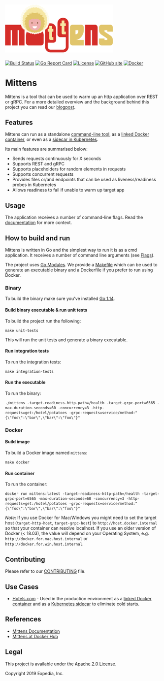 <h1 align="left">
  <img width="350" alt="Mittens" src="images/mittens_logo.svg">
</h1>

[![Build Status](https://github.com/ExpediaGroup/mittens/workflows/Build/badge.svg)](https://github.com/ExpediaGroup/mittens/actions?query=workflow:"Build")
[![Go Report Card](https://goreportcard.com/badge/github.com/ExpediaGroup/mittens)](https://goreportcard.com/report/github.com/ExpediaGroup/mittens)
[![License](https://img.shields.io/badge/License-Apache%202.0-blue.svg)](https://opensource.org/licenses/Apache-2.0)
[![GitHub site](https://img.shields.io/badge/GitHub-site-blue.svg)](https://expediagroup.github.io/mittens/)
[![Docker](https://img.shields.io/badge/docker-mittens-blue.svg)](https://hub.docker.com/r/expediagroup/mittens/)

# Mittens
Mittens is a tool that can be used to warm up an http application over REST or gRPC. For a more detailed overview and the background behind this project you can read our [blogpost](https://medium.com/expedia-group-tech/mittens-warming-up-your-application-f8dd244357b0).

## Features

Mittens can run as a standalone [command-line tool](https://expediagroup.github.io/mittens/docs/installation/running#run-as-a-cmd-application), as a [linked Docker container](https://expediagroup.github.io/mittens/docs/installation/running#run-as-a-linked-docker-container), or even as a [sidecar in Kubernetes](https://expediagroup.github.io/mittens/docs/installation/running#run-as-a-sidecar-on-kubernetes).

Its main features are summarised below:
- Sends requests continuously for X seconds
- Supports REST and gRPC
- Supports placeholders for random elements in requests
- Supports concurrent requests
- Provides files or/and endpoints that can be used as liveness/readiness probes in Kubernetes
- Allows readiness to fail if unable to warm up target app

## Usage
The application receives a number of command-line flags. Read the [documentation](https://expediagroup.github.io/mittens/docs/about/getting-started) for more context.

## How to build and run
Mittens is written in Go and the simplest way to run it is as a cmd application. It receives a number of command line arguments (see [Flags](https://expediagroup.github.io/mittens/docs/about/getting-started#flags)).

The project uses [Go Modules](https://github.com/golang/go/wiki/Modules).
We provide a [Makefile](Makefile) which can be used to generate an executable binary and a Dockerfile if you prefer to run using Docker.

### Binary

To build the binary make sure you've installed [Go 1.14](https://golang.org/dl/).

#### Build binary executable & run unit tests

To build the project run the following:

    make unit-tests

This will run the unit tests and generate a binary executable.

#### Run integration tests

To run the integration tests:

    make integration-tests
   
#### Run the executable

To run the binary:
        
    ./mittens -target-readiness-http-path=/health -target-grpc-port=6565 -max-duration-seconds=60 -concurrency=3 -http-requests=get:/hotel/potatoes -grpc-requests=service/method:"{\"foo\":\"bar\",\"bar\":\"foo\"}"

### Docker
#### Build image

To build a Docker image named `mittens`:

    make docker

#### Run container

To run the container:

    docker run mittens:latest -target-readiness-http-path=/health -target-grpc-port=6565 -max-duration-seconds=60 -concurrency=3 -http-requests=get:/hotel/potatoes -grpc-requests=service/method:"{\"foo\":\"bar\",\"bar\":\"foo\"}"

_Note_: If you use Docker for Mac/Windows you might need to set the target host (`target-http-host`, `target-grpc-host`) to `http://host.docker.internal` so that your container can resolve localhost. If you use an older version of Docker (< 18.03), the value will depend on your Operating System, e.g. `http://docker.for.mac.host.internal` or `http://docker.for.win.host.internal`.

## Contributing

Please refer to our [CONTRIBUTING](./CONTRIBUTING.md) file.

## Use Cases

* [Hotels.com](https://www.hotels.com/) - Used in the production environment as a [linked Docker container](https://expediagroup.github.io/mittens/docs/installation/running#run-as-a-linked-docker-container) and as a [Kubernetes sidecar](https://expediagroup.github.io/mittens/docs/installation/running#run-as-a-sidecar-on-kubernetes) to eliminate cold starts. 

## References

* [Mittens Documentation](https://expediagroup.github.io/mittens/docs/about/getting-started)
* [Mittens at Docker Hub](https://hub.docker.com/r/expediagroup/mittens/)

## Legal

This project is available under the [Apache 2.0 License](http://www.apache.org/licenses/LICENSE-2.0.html).

Copyright 2019 Expedia, Inc.
